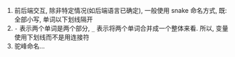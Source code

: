 1. 前后端交互, 除非特定情况(如后端语言已确定), 一般使用 snake 命名方式, 既: 全部小写, 单词以下划线隔开
2. `-` 表示两个单词是两个部分, `_` 表示将两个单词合并成一个整体来看. 所以, 变量使用下划线而不是用连接符
3. 驼峰命名...